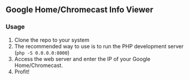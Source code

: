 ## Google Home/Chromecast Info Viewer

### Usage
1. Clone the repo to your system
2. The recommended way to use is to run the PHP development server (`php -S 0.0.0.0:8000`)
3. Access the web server and enter the IP of your Google Home/Chromecast.
4. Profit!
